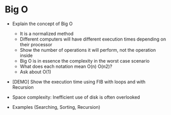 # Big O
- Explain the concept of Big O
    - It is a normalized method
    - Different computers will have different execution times depending on their processor
    - Show the number of operations it will perform, not the operation inside
    - Big O is in essence the complexity in the worst case scenario 
    - What does each notation mean O(n) O(n2)?
    - Ask about O(1)

- [DEMO] Show the execution time using FIB with loops and with Recursion

- Space complexity: Inefficient use of disk is often overlooked 
- Examples (Searching, Sorting, Recursion)